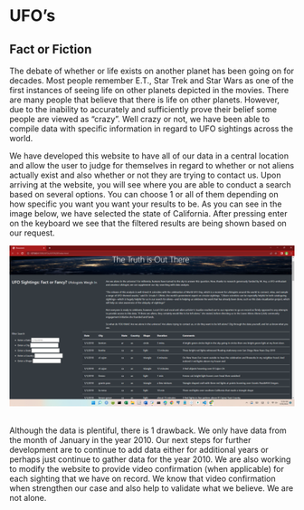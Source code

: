# UFO’s
## Fact or Fiction

The debate of whether or life exists on another planet has been going on for decades.  Most people remember E.T., Star Trek and Star Wars as one of the first instances of seeing life on other planets depicted in the movies.  There are many people that believe that there is life on other planets.  However, due to the inability to accurately and sufficiently prove their belief some people are viewed as “crazy”.  Well crazy or not, we have been able to compile data with specific information in regard to UFO sightings across the world.  

We have developed this website to have all of our data in a central location and allow the user to judge for themselves in regard to whether or not aliens actually exist and also whether or not they are trying to contact us.  Upon arriving at the website, you will see where you are able to conduct a search based on several options.  You can choose 1 or all of them depending on how specific you want you want your results to be.  As you can see in the image below, we have selected the state of California.  After pressing enter on the keyboard we see that the filtered results are being shown based on our request.

![pic1](https://github.com/Knicks2020/UFO_News/blob/198fed0d316ffd001cc1ec6260427624f2c4db54/pictures/2022-09-30%20(1).png)<br><br>

 
	
Although the data is plentiful, there is 1 drawback.  We only have data from the month of January in the year 2010.  Our next steps for further development are to continue to add data either for additional years or perhaps just continue to gather data for the year 2010.  We are also working to modify the website to provide video confirmation (when applicable) for each sighting that we have on record.  We know that video confirmation when strengthen our case and also help to validate what we believe.  We are not alone.
